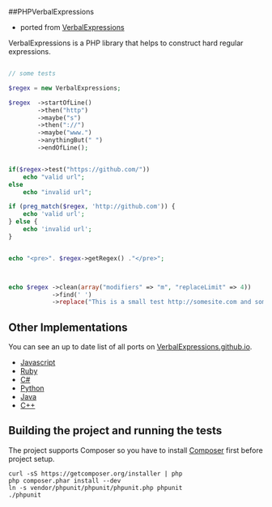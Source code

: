 ##PHPVerbalExpressions 
- ported from [VerbalExpressions](https://github.com/VerbalExpressions/JSVerbalExpressions)

VerbalExpressions is a PHP library that helps to construct hard regular expressions.  


```php

// some tests

$regex = new VerbalExpressions;

$regex  ->startOfLine()
        ->then("http")
        ->maybe("s")
        ->then("://")
        ->maybe("www.")
        ->anythingBut(" ")
        ->endOfLine();


if($regex->test("https://github.com/"))
    echo "valid url";
else
    echo "invalid url";

if (preg_match($regex, 'http://github.com')) {
    echo 'valid url';
} else {
    echo 'invalid url';
}


echo "<pre>". $regex->getRegex() ."</pre>";



echo $regex ->clean(array("modifiers" => "m", "replaceLimit" => 4))
            ->find(' ')
            ->replace("This is a small test http://somesite.com and some more text.", "-");

```

## Other Implementations
You can see an up to date list of all ports on [VerbalExpressions.github.io](http://VerbalExpressions.github.io).
- [Javascript](https://github.com/jehna/VerbalExpressions)
- [Ruby](https://github.com/VerbalExpressions/RubyVerbalExpressions)
- [C#](https://github.com/VerbalExpressions/CSharpVerbalExpressions)
- [Python](https://github.com/VerbalExpressions/PythonVerbalExpressions)
- [Java](https://github.com/VerbalExpressions/JavaVerbalExpressions)
- [C++](https://github.com/VerbalExpressions/CppVerbalExpressions)

## Building the project and running the tests
The project supports Composer so you have to install [Composer](https://getcomposer.org/doc/00-intro.md#installation-nix) first before project setup.

    curl -sS https://getcomposer.org/installer | php
    php composer.phar install --dev
    ln -s vendor/phpunit/phpunit/phpunit.php phpunit
    ./phpunit
    

